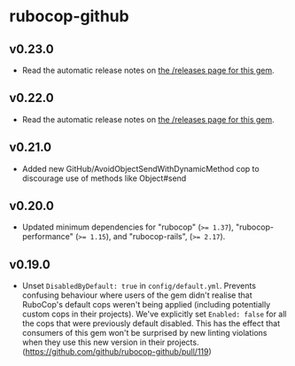 # rubocop-github

## v0.23.0

- Read the automatic release notes on [the /releases page for this gem](https://github.com/github/rubocop-github/releases).

## v0.22.0

- Read the automatic release notes on [the /releases page for this gem](https://github.com/github/rubocop-github/releases).

## v0.21.0

- Added new GitHub/AvoidObjectSendWithDynamicMethod cop to discourage use of methods like Object#send

## v0.20.0

- Updated minimum dependencies for "rubocop" (`>= 1.37`), "rubocop-performance" (`>= 1.15`), and "rubocop-rails", (`>= 2.17`).

## v0.19.0

- Unset `DisabledByDefault: true` in `config/default.yml`. Prevents confusing behaviour where users of the gem didn't realise that RuboCop's default cops weren't being applied (including potentially custom cops in their projects). We've explicitly set `Enabled: false` for all the cops that were previously default disabled. This has the effect that consumers of this gem won't be surprised by new linting violations when they use this new version in their projects. (https://github.com/github/rubocop-github/pull/119)
